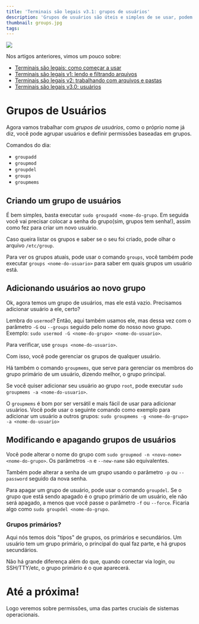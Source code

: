 ```yaml
---
title: 'Terminais são legais v3.1: grupos de usuários'
description: 'Grupos de usuários são úteis e simples de se usar, podem te ajudar muito, principalmente com a segurança do seu sistema'
thumbnail: groups.jpg
tags:
---
```


![](groups.jpg)

Nos artigos anteriores, vimos um pouco sobre:

- [Terminais são legais: como começar a usar ](/terminais-sao-legais-como-comecar-a-usar)
- [Terminais são legais v1: lendo e filtrando arquivos](/terminais-sao-legais-v1-lendo-e-filtrando-arquivos/)
- [Terminais são legais v2: trabalhando com arquivos e pastas](/terminais-sao-legais-v2-pastas/)
- [Terminais são legais v3.0: usuários](/terminais-sao-legais-v3-usuarios/)

# Grupos de Usuários

Agora vamos trabalhar com *grupos de usuários*, como o próprio nome já diz, você pode agrupar usuários e definir permissões baseadas em grupos.

Comandos do dia:

- `groupadd`
- `groupmod`
- `groupdel`
- `groups`
- `groupmems`

## Criando um grupo de usuários

É bem simples, basta executar `sudo groupadd <nome-do-grupo`. Em seguida você vai precisar colocar a senha do grupo(sim, grupos tem senha!), assim como fez para criar um novo usuário.

Caso queira listar os grupos e saber se o seu foi criado, pode olhar o arquivo `/etc/group`. 

Para ver os grupos atuais, pode usar o comando `groups`, você também pode executar `groups <nome-do-usuario>` para saber em quais grupos um usuário está.

## Adicionando usuários ao novo grupo

Ok, agora temos um grupo de usuários, mas ele está vazio. Precisamos adicionar usuário a ele, certo?

Lembra do `usermod`? Então, aqui também usamos ele, mas dessa vez com o parâmetro `-G` ou `--groups` seguido pelo nome do nosso novo grupo. Exemplo: `sudo usermod -G <nome-do-grupo> <nome-do-usuario>`.

Para verificar, use `groups <nome-do-usuario>`.

Com isso, você pode gerenciar os grupos de qualquer usuário.

Há também o comando `groupmems`, que serve para gerenciar os membros do grupo primário de um usuário, dizendo melhor, o grupo principal.

Se você quiser adicionar seu usuário ao grupo `root`, pode executar `sudo groupmems -a <nome-do-usuario>`.

O `groupmems` é bom por ser versátil e mais fácil de usar para adicionar usuários. Você pode usar o seguinte comando como exemplo para adicionar um usuário a outros grupos: `sudo groupmems -g <nome-do-grupo> -a <nome-do-usuario>`

## Modificando e apagando grupos de usuários

Você pode alterar o nome do grupo com `sudo groupmod -n <novo-nome> <nome-do-grupo>`. Os parâmetros `-n` e `--new-name` são equivalentes.

Também pode alterar a senha de um grupo usando o parâmetro `-p` ou `--password` seguido da nova senha.

Para apagar um grupo de usuário, pode usar o comando `groupdel`. Se o grupo que está sendo apagado é o grupo primário de um usuário, ele não será apagado, a menos que você passe o parâmetro `-f` ou `--force`. Ficaria algo como `sudo groupdel <nome-do-grupo`.

### Grupos primários?

Aqui nós temos dois "tipos" de grupos, os primários e secundários. Um usuário tem um grupo primário, o principal do qual faz parte, e há grupos secundários.

Não há grande diferença além do que, quando conectar via login, ou SSH/TTY/etc, o grupo primário é o que aparecerá.

# Até a próxima!

Logo veremos sobre permissões, uma das partes cruciais de sistemas operacionais.

